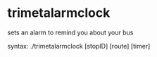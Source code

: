 # trimetalarmclock
sets an alarm to remind you about your bus

syntax:
	./trimetalarmclock [stopID] [route] [timer]
